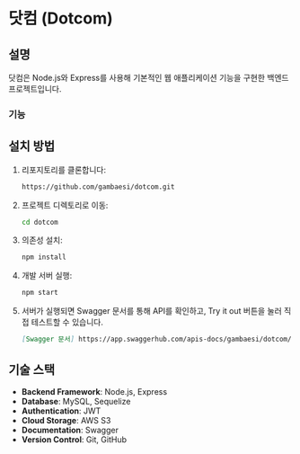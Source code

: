# 닷컴 (Dotcom)

## 설명
닷컴은 Node.js와 Express를 사용해 기본적인 웹 애플리케이션 기능을 구현한 백엔드 프로젝트입니다.

### 기능

## 설치 방법
1. 리포지토리를 클론합니다:
   ```bash
   https://github.com/gambaesi/dotcom.git
   ```
2. 프로젝트 디렉토리로 이동:
   ```bash
   cd dotcom
   ```
3. 의존성 설치:
   ```bash
   npm install
   ```
4. 개발 서버 실행:
   ```bash
   npm start
   ```
5. 서버가 실행되면 Swagger 문서를 통해 API를 확인하고, Try it out 버튼을 눌러 직접 테스트할 수 있습니다.
   ```markdown
   [Swagger 문서] https://app.swaggerhub.com/apis-docs/gambaesi/dotcom/v1.0.0#/

## 기술 스택
- **Backend Framework**: Node.js, Express
- **Database**: MySQL, Sequelize
- **Authentication**: JWT
- **Cloud Storage**: AWS S3
- **Documentation**: Swagger
- **Version Control**: Git, GitHub
